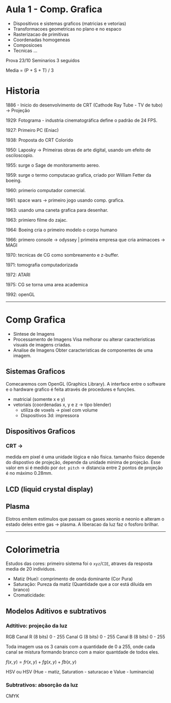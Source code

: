 # Aula 1 - Comp. Grafica

- Dispositivos e sistemas graficos (matricias e vetorias)
- Transformacoes geometricas no plano e no espaco
- Rasterizacao de primitivas
- Coordenadas homogeneas 
- Composicoes 
- Tecnicas ...

Prova 23/10
Seminarios 3 seguidos

Media = (P + S + T) / 3

# Historia
1886 - Inicio do desenvolvimento de CRT (Cathode Ray Tube - TV de tubo)
-> Projeção 

1929: Fotograma - industria cinematográfica define o padrão de 24 FPS.

1927: Primeiro PC (Eniac)

1938: Proposta do CRT Colorido

1950: Laposky -> Primeiras obras de arte digital, usando um efeito de osciloscopio.

1955: surge o Sage de monitoramento aereo.

1959: surge o termo computacao grafica, criado por William Fetter da boeing.

1960: primerio computador comercial.

1961: space wars -> primeiro jogo usando comp. grafica.

1963: usando uma caneta grafica para desenhar.

1963: primiero filme do zajac.

1964: Boeing cria o primeiro modelo o corpo humano

1966: primero console -> odyssey | primeira empresa que cria animacoes -> MAGI

1970: tecnicas de CG como sombreamento e z-buffer.

1971: tomografia computadorizada

1972: ATARI

1975: CG se torna uma area academica 

1992: openGL

--- 

# Comp Grafica
- Sintese de Imagens
- Processamento de Imagens
Visa melhorar ou alterar caracteristicas visuais de imagens criadas. 
- Analise de Imagens
Obter caracteristicas de componentes de uma imagem.

## Sistemas Graficos
Comecaremos com OpenGL (Graphics Library). A interface entre o software e o hardware grafico é feita através de procedures e funções.
- matricial (somente x e y)
- vetoriais (coordenadas x, y e z -> tipo blender) 
    - utiliza de voxels -> pixel com volume
    - Dispositivos 3d: impressora

## Dispositivos Graficos
### CRT -> 
medida em pixel é uma unidade lógica e não fisica.
tamanho fisico depende do dispostivo de projeção, depende da unidade minima de projeção. 
Esse valor em si é medido por `dot pitch` -> distancia entre 2 pontos de projeção é no máximo 0.28mm.

## LCD (liquid crystal display)
## Plasma 
Elotros emitem estimulos que passam os gases xeonio e neonio e alteram o estado deles entre gas -> plasma.
A liberacao da luz faz o fosforo brilhar.

---
# Colorimetria
Estudos das cores: primeiro sistema foi o `xyz`/`CIE`, atraves da resposta media de 20 individuos.

- Matiz (Hue): comprimento de onda dominante (Cor Pura)
- Saturação: Pureza da matiz (Quantidade que a cor está diluída em branco)
- Cromaticidade:

## Modelos Aditivos e subtrativos
### Adtitivo: projeção da luz
RGB
Canal R (8 bits) 0 - 255
Canal G (8 bits) 0 - 255
Canal B (8 bits) 0 - 255

Toda imagem usa os 3 canais com a quantidade de 0 a 255, onde cada canal se mistura formando branco com a maior quantdade de todos eles.

$f(x, y) = fr(x, y) + fg(x, y) + fb(x, y)$

HSV ou HSV (Hue - matiz, Saturation - saturacao e Value - luminancia)

### Subtrativos: absorção da luz
CMYK
